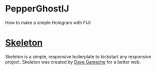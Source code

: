 # PepperGhostIJ
How to make a simple Hologram with FIJI


# [Skeleton](http://getskeleton.com)
Skeleton is a simple, responsive boilerplate to kickstart any responsive project.
Skeleton was created by [Dave Gamache](https://twitter.com/dhg) for a better web.